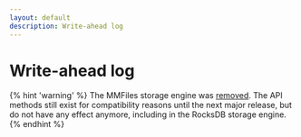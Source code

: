 ```yaml
---
layout: default
description: Write-ahead log
---
```

Write-ahead log
===============

{% hint 'warning' %}
The MMFiles storage engine was [removed](appendix-deprecated.html).
The API methods still exist for compatibility reasons until the next
major release, but do not have any effect anymore, including in the RocksDB
storage engine.
{% endhint %}
